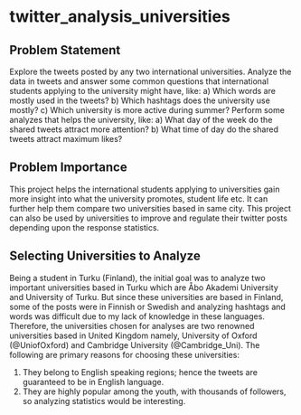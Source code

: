 # twitter_analysis_universities
## Problem Statement
Explore the tweets posted by any two international universities. Analyze the data in tweets and answer some common questions that international students applying to the university might have, like:
a) Which words are mostly used in the tweets?
b) Which hashtags does the university use mostly?
c) Which university is more active during summer?
Perform some analyzes that helps the university, like:
a) What day of the week do the shared tweets attract more attention?
b) What time of day do the shared tweets attract maximum likes?

## Problem Importance
This project helps the international students applying to universities gain more insight into what the university promotes, student life etc. It can further help them compare two universities based in same city.
This project can also be used by universities to improve and regulate their twitter posts depending upon the response statistics.

## Selecting Universities to Analyze
Being a student in Turku (Finland), the initial goal was to analyze two important universities based in Turku which are Åbo Akademi University and University of Turku. But since these universities are based in Finland, some of the posts were in Finnish or Swedish and analyzing hashtags and words was difficult due to my lack of knowledge in these languages.
Therefore, the universities chosen for analyses are two renowned universities based in United Kingdom namely, University of Oxford (@UniofOxford) and Cambridge University (@Cambridge_Uni). The following are primary reasons for choosing these universities:
1. They belong to English speaking regions; hence the tweets are guaranteed to be in English language.
2. They are highly popular among the youth, with thousands of followers, so analyzing statistics would be interesting.
